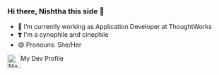### Hi there, Nishtha this side 👋
- 🔭 I’m currently working as Application Developer at ThoughtWorks
- ❣️ I'm a cynophile and cinephile
- 😄 Pronouns: She/Her
<p>
  <a href="https://dev.to/nishthapaul">
    <img src="https://d2fltix0v2e0sb.cloudfront.net/dev-badge.svg" alt="Nishtha Paul's DEV Profile" height="30" width="30" style="float:left;">
  </a>
  <span style="position:relative;">My Dev Profile</span>
</p>
<!--
**nishthapaul/nishthapaul** is a ✨ _special_ ✨ repository because its `README.md` (this file) appears on your GitHub profile.

Here are some ideas to get you started:

- 🌱 I’m currently learning ...
- 👯 I’m looking to collaborate on ...
- 🤔 I’m looking for help with ...
- 💬 Ask me about ...
- 📫 How to reach me: ...
- ⚡ Fun fact: ...
-->
